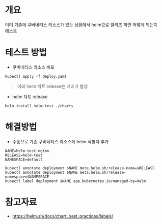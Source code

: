 # 개요
이미 기존에 쿠버네티스 리소스가 있는 상황에서 helm으로 릴리즈 하면 어떻게 되는지 테스트

# 테스트 방법
* 쿠버네티스 리소스 배포
```shell
kubectl apply -f deploy.yaml
```

> 아래 helm 차트 release는 에러가 발생

* helm 차트 release
```shell
helm install helm-test ./charts
```

# 해결방법
* 수동으로 기존 쿠버네티스 리소스에 helm 식별자 추가
```shell
NAME=helm-test-nginx
RELEASE=helm-test
NAMESPACE=default

kubectl annotate deployment $NAME meta.helm.sh/release-name=$RELEASE
kubectl annotate deployment $NAME meta.helm.sh/release-namespace=$NAMESPACE
kubectl label deployment $NAME app.kubernetes.io/managed-by=Helm
```

# 참고자료
* https://helm.sh/docs/chart_best_practices/labels/
